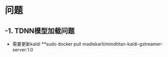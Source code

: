 # 问题
## -1. TDNN模型加载问题
* 需要更新kaldi
**sudo docker pull madiskarli/mindtitan-kaldi-gstreamer-server:1.0
